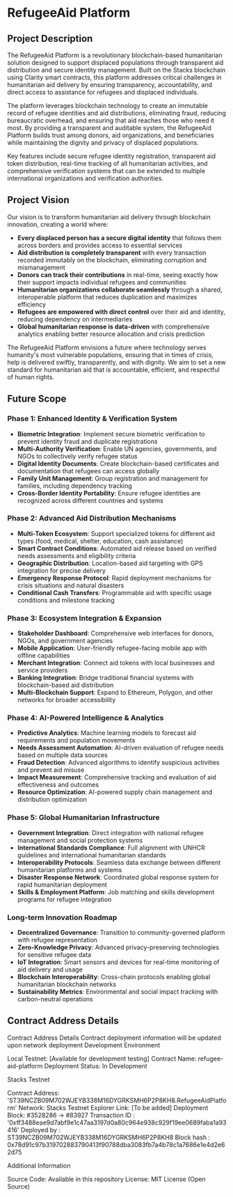 # RefugeeAid Platform

## Project Description

The RefugeeAid Platform is a revolutionary blockchain-based humanitarian solution designed to support displaced populations through transparent aid distribution and secure identity management. Built on the Stacks blockchain using Clarity smart contracts, this platform addresses critical challenges in humanitarian aid delivery by ensuring transparency, accountability, and direct access to assistance for refugees and displaced individuals.

The platform leverages blockchain technology to create an immutable record of refugee identities and aid distributions, eliminating fraud, reducing bureaucratic overhead, and ensuring that aid reaches those who need it most. By providing a transparent and auditable system, the RefugeeAid Platform builds trust among donors, aid organizations, and beneficiaries while maintaining the dignity and privacy of displaced populations.

Key features include secure refugee identity registration, transparent aid token distribution, real-time tracking of all humanitarian activities, and comprehensive verification systems that can be extended to multiple international organizations and verification authorities.

## Project Vision

Our vision is to transform humanitarian aid delivery through blockchain innovation, creating a world where:

- **Every displaced person has a secure digital identity** that follows them across borders and provides access to essential services
- **Aid distribution is completely transparent** with every transaction recorded immutably on the blockchain, eliminating corruption and mismanagement
- **Donors can track their contributions** in real-time, seeing exactly how their support impacts individual refugees and communities
- **Humanitarian organizations collaborate seamlessly** through a shared, interoperable platform that reduces duplication and maximizes efficiency
- **Refugees are empowered with direct control** over their aid and identity, reducing dependency on intermediaries
- **Global humanitarian response is data-driven** with comprehensive analytics enabling better resource allocation and crisis prediction

The RefugeeAid Platform envisions a future where technology serves humanity's most vulnerable populations, ensuring that in times of crisis, help is delivered swiftly, transparently, and with dignity. We aim to set a new standard for humanitarian aid that is accountable, efficient, and respectful of human rights.

## Future Scope

### Phase 1: Enhanced Identity & Verification System
- **Biometric Integration**: Implement secure biometric verification to prevent identity fraud and duplicate registrations
- **Multi-Authority Verification**: Enable UN agencies, governments, and NGOs to collectively verify refugee status
- **Digital Identity Documents**: Create blockchain-based certificates and documentation that refugees can access globally
- **Family Unit Management**: Group registration and management for families, including dependency tracking
- **Cross-Border Identity Portability**: Ensure refugee identities are recognized across different countries and systems

### Phase 2: Advanced Aid Distribution Mechanisms  
- **Multi-Token Ecosystem**: Support specialized tokens for different aid types (food, medical, shelter, education, cash assistance)
- **Smart Contract Conditions**: Automated aid release based on verified needs assessments and eligibility criteria
- **Geographic Distribution**: Location-based aid targeting with GPS integration for precise delivery
- **Emergency Response Protocol**: Rapid deployment mechanisms for crisis situations and natural disasters
- **Conditional Cash Transfers**: Programmable aid with specific usage conditions and milestone tracking

### Phase 3: Ecosystem Integration & Expansion
- **Stakeholder Dashboard**: Comprehensive web interfaces for donors, NGOs, and government agencies
- **Mobile Application**: User-friendly refugee-facing mobile app with offline capabilities
- **Merchant Integration**: Connect aid tokens with local businesses and service providers
- **Banking Integration**: Bridge traditional financial systems with blockchain-based aid distribution
- **Multi-Blockchain Support**: Expand to Ethereum, Polygon, and other networks for broader accessibility

### Phase 4: AI-Powered Intelligence & Analytics
- **Predictive Analytics**: Machine learning models to forecast aid requirements and population movements
- **Needs Assessment Automation**: AI-driven evaluation of refugee needs based on multiple data sources
- **Fraud Detection**: Advanced algorithms to identify suspicious activities and prevent aid misuse
- **Impact Measurement**: Comprehensive tracking and evaluation of aid effectiveness and outcomes
- **Resource Optimization**: AI-powered supply chain management and distribution optimization

### Phase 5: Global Humanitarian Infrastructure
- **Government Integration**: Direct integration with national refugee management and social protection systems
- **International Standards Compliance**: Full alignment with UNHCR guidelines and international humanitarian standards
- **Interoperability Protocols**: Seamless data exchange between different humanitarian platforms and systems
- **Disaster Response Network**: Coordinated global response system for rapid humanitarian deployment
- **Skills & Employment Platform**: Job matching and skills development programs for refugee integration

### Long-term Innovation Roadmap
- **Decentralized Governance**: Transition to community-governed platform with refugee representation
- **Zero-Knowledge Privacy**: Advanced privacy-preserving technologies for sensitive refugee data
- **IoT Integration**: Smart sensors and devices for real-time monitoring of aid delivery and usage
- **Blockchain Interoperability**: Cross-chain protocols enabling global humanitarian blockchain networks
- **Sustainability Metrics**: Environmental and social impact tracking with carbon-neutral operations

## Contract Address Details

Contract Address Details
Contract deployment information will be updated upon network deployment
Development Environment

Local Testnet: [Available for development testing]
Contract Name: refugee-aid-platform
Deployment Status: In Development

Stacks Testnet

Contract Address: 'ST39NCZB09M702WJEYB338M16DYGRKSMH6P2P8KH8.RefugeeAidPlatform'
Network: Stacks Testnet
Explorer Link: [To be added]
Deployment Block: #3528286  -> #83927
Transaction ID : '0xff3488eae9d7abf9e1c47aa3197d0a80c964e938c929f19ee0689faba1a93416'
Deployed by : ST39NCZB09M702WJEYB338M16DYGRKSMH6P2P8KH8
Block hash : 0x78d91c97b319702883790413f90788dba3083fb7a4b78c1a7686e1e4d2e62d75

Additional Information

Source Code: Available in this repository
License: MIT License (Open Source)




